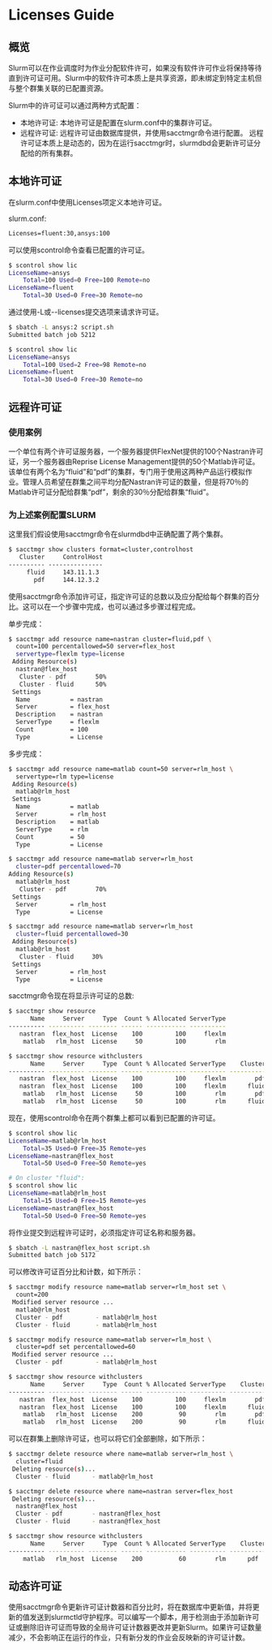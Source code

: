 # Licenses Guide

## 概览

Slurm可以在作业调度时为作业分配软件许可，如果没有软件许可作业将保持等待直到许可证可用。Slurm中的软件许可本质上是共享资源，即未绑定到特定主机但与整个群集关联的已配置资源。

Slurm中的许可证可以通过两种方式配置：

- 本地许可证: 本地许可证是配置在slurm.conf中的集群许可证。
- 远程许可证: 远程许可证由数据库提供，并使用sacctmgr命令进行配置。 远程许可证本质上是动态的，因为在运行sacctmgr时，slurmdbd会更新许可证分配给的所有集群。

## 本地许可证

在slurm.conf中使用Licenses项定义本地许可证。

slurm.conf:

```txt
Licenses=fluent:30,ansys:100
```

可以使用scontrol命令查看已配置的许可证。

```bash
$ scontrol show lic
LicenseName=ansys
    Total=100 Used=0 Free=100 Remote=no
LicenseName=fluent
    Total=30 Used=0 Free=30 Remote=no
```

通过使用-L或--licenses提交选项来请求许可证。

```bash
$ sbatch -L ansys:2 script.sh
Submitted batch job 5212

$ scontrol show lic
LicenseName=ansys
    Total=100 Used=2 Free=98 Remote=no
LicenseName=fluent
    Total=30 Used=0 Free=30 Remote=no
```

## 远程许可证

### 使用案例

一个单位有两个许可证服务器，一个服务器提供FlexNet提供的100个Nastran许可证，另一个服务器由Reprise License Management提供的50个Matlab许可证。该单位有两个名为“fluid”和“pdf”的集群，专门用于使用这两种产品运行模拟作业。管理人员希望在群集之间平均分配Nastran许可证的数量，但是将70％的Matlab许可证分配给群集“pdf”，剩余的30％分配给群集“fluid”。

### 为上述案例配置SLURM

这里我们假设使用sacctmgr命令在slurmdbd中正确配置了两个集群。

```txt
$ sacctmgr show clusters format=cluster,controlhost
   Cluster     ControlHost
---------- ---------------
     fluid     143.11.1.3
       pdf     144.12.3.2
```

使用sacctmgr命令添加许可证，指定许可证的总数以及应分配给每个群集的百分比。这可以在一个步骤中完成，也可以通过多步骤过程完成。

单步完成：

```bash
$ sacctmgr add resource name=nastran cluster=fluid,pdf \
  count=100 percentallowed=50 server=flex_host
  servertype=flexlm type=license
 Adding Resource(s)
  nastran@flex_host
   Cluster - pdf        50%
   Cluster - fluid      50%
 Settings
  Name           = nastran
  Server         = flex_host
  Description    = nastran
  ServerType     = flexlm
  Count          = 100
  Type           = License
```

多步完成：

```bash
$ sacctmgr add resource name=matlab count=50 server=rlm_host \
  servertype=rlm type=license
 Adding Resource(s)
  matlab@rlm_host
 Settings
  Name           = matlab
  Server         = rlm_host
  Description    = matlab
  ServerType     = rlm
  Count          = 50
  Type           = License

$ sacctmgr add resource name=matlab server=rlm_host
  cluster=pdf percentallowed=70
Adding Resource(s)
  matlab@rlm_host
   Cluster - pdf        70%
 Settings
  Server         = rlm_host
  Type           = License

$ sacctmgr add resource name=matlab server=rlm_host
  cluster=fluid percentallowed=30
 Adding Resource(s)
  matlab@rlm_host
   Cluster - fluid     30%
 Settings
  Server         = rlm_host
  Type           = License

```

sacctmgr命令现在将显示许可证的总数:

```bash
$ sacctmgr show resource
      Name     Server     Type  Count % Allocated ServerType 
---------- ---------- -------- ------ ----------- ---------- 
   nastran  flex_host  License    100         100     flexlm 
    matlab   rlm_host  License     50         100        rlm 

$ sacctmgr show resource withclusters
      Name     Server     Type  Count % Allocated ServerType    Cluster  % Allowed 
---------- ---------- -------- ------ ----------- ---------- ---------- ---------- 
   nastran  flex_host  License    100         100     flexlm        pdf         50 
   nastran  flex_host  License    100         100     flexlm      fluid         50 
    matlab   rlm_host  License     50         100        rlm        pdf         70 
    matlab   rlm_host  License     50         100        rlm      fluid         30 
```

现在，使用scontrol命令在两个群集上都可以看到已配置的许可证。

```bash
$ scontrol show lic
LicenseName=matlab@rlm_host
    Total=35 Used=0 Free=35 Remote=yes
LicenseName=nastran@flex_host
    Total=50 Used=0 Free=50 Remote=yes

# On cluster "fluid":
$ scontrol show lic
LicenseName=matlab@rlm_host
    Total=15 Used=0 Free=15 Remote=yes
LicenseName=nastran@flex_host
    Total=50 Used=0 Free=50 Remote=yes
```

将作业提交到远程许可证时，必须指定许可证名称和服务器。

```bash
$ sbatch -L nastran@flex_host script.sh
Submitted batch job 5172
```

可以修改许可证百分比和计数，如下所示：

```bash
$ sacctmgr modify resource name=matlab server=rlm_host set \
  count=200
 Modified server resource ...
  matlab@rlm_host
  Cluster - pdf         - matlab@rlm_host
  Cluster - fluid       - matlab@rlm_host

$ sacctmgr modify resource name=matlab server=rlm_host \
  cluster=pdf set percentallowed=60
 Modified server resource ...
  Cluster - pdf         - matlab@rlm_host

$ sacctmgr show resource withclusters
      Name     Server     Type  Count % Allocated ServerType    Cluster  % Allowed 
---------- ---------- -------- ------ ----------- ---------- ---------- ---------- 
   nastran  flex_host  License    100         100     flexlm        pdf         50 
   nastran  flex_host  License    100         100     flexlm      fluid         50 
    matlab   rlm_host  License    200          90        rlm        pdf         60 
    matlab   rlm_host  License    200          90        rlm      fluid         30 
```

可以在群集上删除许可证，也可以将它们全部删除，如下所示：

```bash
$ sacctmgr delete resource where name=matlab server=rlm_host \
  cluster=fluid
 Deleting resource(s)...
  Cluster - fluid      - matlab@rlm_host

$ sacctmgr delete resource where name=nastran server=flex_host
 Deleting resource(s)...
  nastran@flex_host
  Cluster - pdf        - nastran@flex_host
  Cluster - fluid      - nastran@flex_host

$ sacctmgr show resource withclusters
      Name     Server     Type  Count % Allocated ServerType    Cluster  % Allowed 
---------- ---------- -------- ------ ----------- ---------- ---------- ---------- 
    matlab   rlm_host  License    200          60        rlm      pdf         60 
```

## 动态许可证

使用sacctmgr命令更新许可证计数器和百分比时，将在数据库中更新值，并将更新的值发送到slurmctld守护程序。可以编写一个脚本，用于检测由于添加新许可证或删除旧许可证而导致的全局许可证计数器更改并更新Slurm。如果许可证数量减少，不会影响正在运行的作业，只有新分发的作业会反映新的许可证计数。